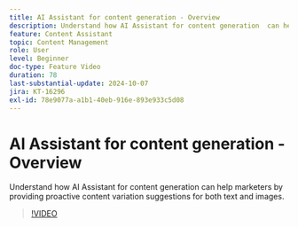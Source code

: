 ```yaml
---
title: AI Assistant for content generation - Overview
description: Understand how AI Assistant for content generation  can help marketers by providing proactive content variation suggestions for both text and images.
feature: Content Assistant
topic: Content Management
role: User
level: Beginner
doc-type: Feature Video
duration: 78
last-substantial-update: 2024-10-07
jira: KT-16296
exl-id: 78e9077a-a1b1-40eb-916e-893e933c5d08
---
```

# AI Assistant for content generation - Overview

Understand how AI Assistant for content generation can help marketers by providing proactive content variation suggestions for both text and images.

>[!VIDEO](https://video.tv.adobe.com/v/3432686/?learn=on)
